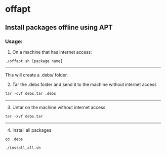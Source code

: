 # offapt
Install packages offline using APT
---

### Usage:

1. On a machine that has internet access:

`./offapt.sh [package name]`

---

This will create a .debs/ folder.

2. Tar the .debs folder and send it to the machine without internet access

`tar -cvf debs.tar .debs`

---

3. Untar on the machine without internet access

`tar -xvf debs.tar`

---

4. Install all packages

`cd .debs`

`./install_all.sh`
